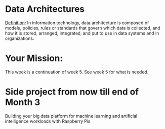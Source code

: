 # Data Architectures 

[Definition](https://en.wikipedia.org/wiki/Data_architecture#cite_note-1): In information technology, data architecture is composed of models, policies, rules or standards that govern which data is collected, and how it is stored, arranged, integrated, and put to use in data systems and in organizations.

# Your Mission: 

This week is a continuation of week 5. See week 5 for what is needed. 

# Side project from now till end of Month 3  

Building your big data platform for machine learning and artificial intelligence workloads with Raspberry Pis
